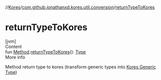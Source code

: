 //[Kores](../index.md)/[com.github.jonathanxd.kores.util.conversion](index.md)/[returnTypeToKores](return-type-to-kores.md)



# returnTypeToKores  
[jvm]  
Content  
fun [Method](https://docs.oracle.com/javase/8/docs/api/java/lang/reflect/Method.html).[returnTypeToKores](return-type-to-kores.md)(): [Type](https://docs.oracle.com/javase/8/docs/api/java/lang/reflect/Type.html)  
More info  


Method return type to kores (transform generic types into [Kores Generic Type](../com.github.jonathanxd.kores.type/-generic-type/index.md))

  



